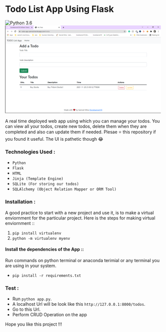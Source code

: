 # Todo List App Using Flask

![Python 3.6](https://img.shields.io/badge/Python-3.7-brightgreen.svg)
![MyTodo](https://raw.githubusercontent.com/lionelsamrat10/FullStack-TodoListApp-using-Flask/main/static/todo-app-samrat.PNG)

A real time deployed web app using which you can manage your todos. You can view all your todos, create new todos, delete them when they are completed and also can update them if needed. Plesae ⭐ this repository if you found it useful.
The UI is pathetic though 😂

### Technologies Used :

* `Python`
* `Flask`
* `HTML` 
* `Jinja (Template Engine)`
* `SQLite (For storing our todos)`
* `SQLAlchemy (Object Relation Mapper or ORM Tool)`

### Installation :

A good practice to start with a new project and use it, is to make a virtual enviornment for the particular project. Here is the steps for making virtual enviornment ::

1. `pip install virtualenv`
2. `python -m virtualenv myenv`

#### Install the dependencies of the App ::

Run commands on python terminal or anaconda terimial or any terminal you are using in your system.

* `pip install -r requirements.txt`

### Test :

* Run `python app.py`.
* A localhost Url will be look like this `http://127.0.0.1:8000/todos`.
* Go to this Url.
* Perform CRUD Operation on the app

Hope you like this project !!! 
